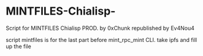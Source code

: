# MINTFILES-Chialisp-
Script for MINTFILES Chialisp PROD. by 0xChunk republished by Ev4Nou4






script mintfiles is for the last part before mint_rpc_mint CLI. take ipfs and fill up the file
